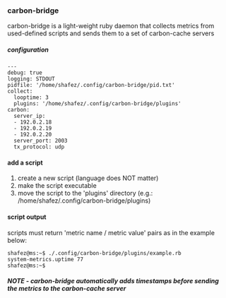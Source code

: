 ### carbon-bridge

carbon-bridge is a light-weight ruby daemon that collects metrics from used-defined scripts and sends them to a set of carbon-cache servers

##### configuration

```
---
debug: true
logging: STDOUT
pidfile: '/home/shafez/.config/carbon-bridge/pid.txt'
collect:
  looptime: 3
  plugins: '/home/shafez/.config/carbon-bridge/plugins'
carbon:
  server_ip: 
  - 192.0.2.18
  - 192.0.2.19
  - 192.0.2.20
  server_port: 2003
  tx_protocol: udp
```

#### add a script

1. create a new script (language does NOT matter)
2. make the script executable
3. move the script to the 'plugins' directory (e.g.: /home/shafez/.config/carbon-bridge/plugins)

#### script output

scripts must return 'metric name / metric value' pairs as in the example below:

```
shafez@ms:~$ ./.config/carbon-bridge/plugins/example.rb 
system-metrics.uptime 77
shafez@ms:~$
```

##### NOTE - carbon-bridge automatically adds timestamps before sending the metrics to the carbon-cache server
